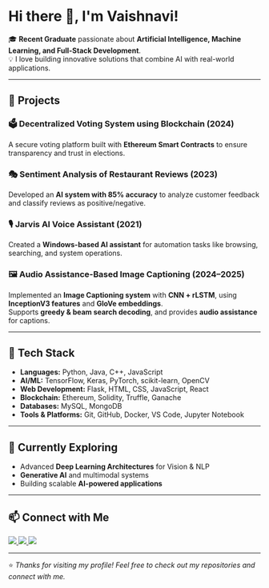 # Hi there 👋, I'm Vaishnavi!  

🎓 **Recent Graduate** passionate about **Artificial Intelligence, Machine Learning, and Full-Stack Development**.  
💡 I love building innovative solutions that combine AI with real-world applications.  

---

## 🚀 Projects

### 🗳️ Decentralized Voting System using Blockchain (2024)  
A secure voting platform built with **Ethereum Smart Contracts** to ensure transparency and trust in elections.  

### 🎭 Sentiment Analysis of Restaurant Reviews (2023)  
Developed an **AI system with 85% accuracy** to analyze customer feedback and classify reviews as positive/negative.  

### 🎙️ Jarvis AI Voice Assistant (2021)  
Created a **Windows-based AI assistant** for automation tasks like browsing, searching, and system operations.  

### 🖼️ Audio Assistance-Based Image Captioning (2024–2025)  
Implemented an **Image Captioning system** with **CNN + rLSTM**, using **InceptionV3 features** and **GloVe embeddings**.  
Supports **greedy & beam search decoding**, and provides **audio assistance** for captions.  

---

## 🔧 Tech Stack  

- **Languages:** Python, Java, C++, JavaScript  
- **AI/ML:** TensorFlow, Keras, PyTorch, scikit-learn, OpenCV  
- **Web Development:** Flask, HTML, CSS, JavaScript, React  
- **Blockchain:** Ethereum, Solidity, Truffle, Ganache  
- **Databases:** MySQL, MongoDB  
- **Tools & Platforms:** Git, GitHub, Docker, VS Code, Jupyter Notebook  

---

## 🌱 Currently Exploring
- Advanced **Deep Learning Architectures** for Vision & NLP  
- **Generative AI** and multimodal systems  
- Building scalable **AI-powered applications**  

---

## 📫 Connect with Me  

<p align="left">
  <a href="https://github.com/sanalavaishnavi09" target="_blank">
    <img src="https://img.shields.io/badge/GitHub-100000?style=for-the-badge&logo=github&logoColor=white"/>
  </a>
  <a href="mailto:sanalavaishnavi2003@gmail.com">
    <img src="https://img.shields.io/badge/Email-D14836?style=for-the-badge&logo=gmail&logoColor=white"/>
  </a>
  <a href="https://www.linkedin.com/in/[your-linkedin-id](https://www.linkedin.com/in/sanala-vaishnavi-372275281/)" target="_blank">
    <img src="https://img.shields.io/badge/LinkedIn-0077B5?style=for-the-badge&logo=linkedin&logoColor=white"/>
  </a>
</p>


---

⭐️ *Thanks for visiting my profile! Feel free to check out my repositories and connect with me.*  
